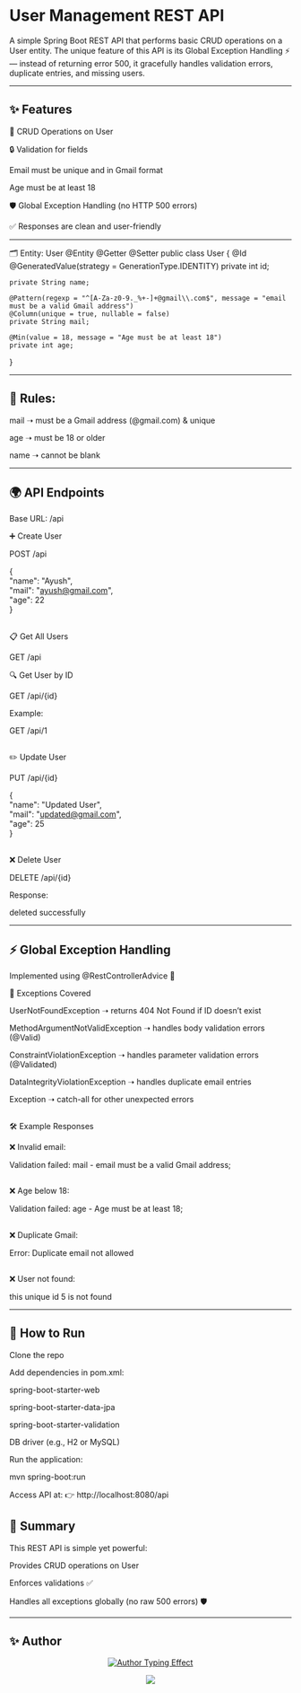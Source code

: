 # User Management REST API

A simple Spring Boot REST API that performs basic CRUD operations on a User entity.
The unique feature of this API is its Global Exception Handling ⚡ — instead of returning error 500, it gracefully handles validation errors, duplicate entries, and missing users.

---

<h2>✨ Features</h2>

📝 CRUD Operations on User

🔒 Validation for fields

Email must be unique and in Gmail format

Age must be at least 18

🛡️ Global Exception Handling (no HTTP 500 errors)

✅ Responses are clean and user-friendly

---
🗂️ Entity: User
@Entity
@Getter
@Setter
public class User {
    @Id
    @GeneratedValue(strategy = GenerationType.IDENTITY)
    private int id;

    private String name;

    @Pattern(regexp = "^[A-Za-z0-9._%+-]+@gmail\\.com$", message = "email must be a valid Gmail address")
    @Column(unique = true, nullable = false)
    private String mail;

    @Min(value = 18, message = "Age must be at least 18")
    private int age;
}

---
<h2>📌 Rules:</h2>

mail ➝ must be a Gmail address (@gmail.com) & unique

age ➝ must be 18 or older

name ➝ cannot be blank

---
<h2>🌍 API Endpoints</h2>

Base URL: /api

➕ Create User

POST /api

{<br>
  "name": "Ayush",<br>
  "mail": "ayush@gmail.com",<br>
  "age": 22<br>
}
<h2></h2>
📋 Get All Users

GET /api

🔍 Get User by ID

GET /api/{id}

Example:

GET /api/1
<h2></h2>
✏️ Update User

PUT /api/{id}

{<br>
  "name": "Updated User",<br>
  "mail": "updated@gmail.com",<br>
  "age": 25<br>
}
<h2></h2>

❌ Delete User

DELETE /api/{id}

Response:

deleted successfully

---

<h2>⚡ Global Exception Handling</h2>

Implemented using @RestControllerAdvice 🎯

🔎 Exceptions Covered

UserNotFoundException ➝ returns 404 Not Found if ID doesn’t exist

MethodArgumentNotValidException ➝ handles body validation errors (@Valid)

ConstraintViolationException ➝ handles parameter validation errors (@Validated)

DataIntegrityViolationException ➝ handles duplicate email entries

Exception ➝ catch-all for other unexpected errors
<h2></h2>

🛠️ Example Responses

❌ Invalid email:

Validation failed: mail - email must be a valid Gmail address;
<h2></h2>

❌ Age below 18:

Validation failed: age - Age must be at least 18;
<h2></h2>

❌ Duplicate Gmail:

Error: Duplicate email not allowed
<h2></h2>

❌ User not found:

this unique id 5 is not found

---

<h2>🚀 How to Run</h2>

Clone the repo

Add dependencies in pom.xml:

spring-boot-starter-web

spring-boot-starter-data-jpa

spring-boot-starter-validation

DB driver (e.g., H2 or MySQL)

Run the application:

mvn spring-boot:run


Access API at:
👉 http://localhost:8080/api

<h2>🎯 Summary</h2>

This REST API is simple yet powerful:

Provides CRUD operations on User

Enforces validations ✅

Handles all exceptions globally (no raw 500 errors) 🛡️

---


## ✨ Author
<p align="center">
  <a href="https://linkedin.com/in/ayuseth" target="_blank">
    <img src="https://readme-typing-svg.herokuapp.com?font=Orbitron&size=24&color=00FFAB&center=true&vCenter=true&width=600&lines=👨‍💻+Ayush+Seth;💡+Computer+Science+Engineer;🚀+Java+Developer" alt="Author Typing Effect" />
  </a>
</p>

<p align="center">
  <a href="https://linkedin.com/in/ayuseth" target="_blank">
    <img src="https://capsule-render.vercel.app/api?type=waving&color=00FFAB&height=100&section=footer&text=Ayush+Seth&fontSize=32&animation=twinkling&fontColor=ffffff" />
  </a>
